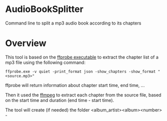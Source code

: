 # AudioBookSplitter
Command line to split a mp3 audio book according to its chapters

# Overview
This tool is based on the [ffprobe executable](https://ffmpeg.org/ffprobe.html) to extract the chapter list of a mp3 file using the following command:

```ffprobe.exe -v quiet -print_format json -show_chapters -show_format "<source.mp3>"```

ffprobe will return information about chapter start time, end time, ...

Then it used the [ffmpeg](https://ffmpeg.org/ffmpeg.html) to extract each chapter from the source file, based on the start time and duration (end time - start time).

The tool will create (if needed) the folder <target folder>\<album_artist>\<album>\<number> - <title>.


&lt;number&gt; will be deducted from the disc number (TAG:disc) or from the date (TAG:date) if the TAG:disc is missing.

For this reason, before extracting the mp3 source file, I've checked the mp3 tags are correctly filled.

For exemple, the Hyperion.mp3 file has the following properties:
![File properties](file%20properties.png)

```ffprobe -show_format "1 - Hypérion.mp3"``` will generate this output
```
...
[FORMAT]
filename=1 - Hypérion.mp3
nb_streams=2
nb_programs=0
format_name=mp3
format_long_name=MP2/3 (MPEG audio layer 2/3)
start_time=0.050111
duration=76906.083265
size=707636488
bit_rate=73610
probe_score=51
TAG:album=Hypérion
TAG:artist=Matthieu Dahan
TAG:album_artist=Dan Simmons
TAG:comment=Au 28e siècle, sur la planète Hypérion, les dangers s'amoncellent. Celui de la guerre avec l'approche de la flotte des Extros en perpétuel conflit avec l'Hégémonie. Celui du gritche, figure mythologique et meurtrière que révère l'Église des Templiers. Celui de l'ouverture des Tombeaux du Temps qui dérivent de l'avenir vers le passé à la rencontre d'une imprévisible catastrophe.

Dans l'espoir de sauver Hypérion et d'accomplir leurs destins suspendus, sept pèlerins se dirigent ensemble vers le sanctuaire du gritche. Il y a le père Lenar Hoyt, prêtre catholique, qui a vu l'enfer ; le colonel Kassad, dit le Boucher de Bressia, à la recherche d'un rêve ; Martin Silenus, le poète, qui a connu la Vieille Terre et perdu les mots ; Brawne Lamia, la belle détective, qui a aimé un John Keats synthétique : le Consul qui a régné sur Hypérion ; Sol Weintraub, l'érudit, dont la fille perd des années ; et le Templier Het Masteen, qui garde ses secrets.

Autant d'énigmes, autant d'histoires, qu'ils choisissent de conter avant d'affronter les labyrinthes d'Hypérion. Autant de styles différents.
TAG:copyright=©1991 Baror International / Robert Laffont. Traduit de l'américain par Guy Abadia (P)2017 Audible Studios
TAG:disc=1
TAG:encoder=Lavf57.14.100
TAG:genre=Audiobook
TAG:title=Hypérion
TAG:json64=son64
TAG:asin=sin
TAG:product_id=roduct_id
TAG:creation_time=reation_time
TAG:author=uthor
TAG:date=2017
...
```

# Usage
The tool accepts two arguments:
- the source file: The mp3 file to split.
- the target folder: the folder where the extracted chapters will be stored.

Used with ```--help``` as argument, it will display usage syntax.

```
C:\Tools\AudioBookSplitterCmd.exe --help
AudioBookSplitterCmd 1.1.82.7058
Copyright © 2019 Prometeo


  -s, --Source    Required. MP3 file to split
  -o, --Output    The folder where the files will be stored.
  --help          Display this help screen.
  --version       Display version information.
```


```
D:\Tmp>"d:\tools\Prometeo Audiobook splitter\AudioBookSplitterCmd.exe" -s "1 - Hypérion.mp3" -o "d:\tmp\output"
Extracting 1/18: '01 - Chapter 1' from 'Hypérion'
frame=    0 fps=0.0 q=0.0 Lsize=   28560kB time=01:00:55.29 bitrate=  64.0kbits/s speed=56.7x
Extracting 2/18: '02 - Chapter 2' from 'Hypérion'
frame=    0 fps=0.0 q=0.0 Lsize=   33721kB time=01:11:55.87 bitrate=  64.0kbits/s speed=56.5x
Extracting 3/18: '03 - Chapter 3' from 'Hypérion'
frame=    0 fps=0.0 q=0.0 Lsize=   29579kB time=01:03:05.74 bitrate=  64.0kbits/s speed=60.5x
Extracting 4/18: '04 - Chapter 4' from 'Hypérion'
frame=    0 fps=0.0 q=0.0 Lsize=   38340kB time=01:21:47.13 bitrate=  64.0kbits/s speed=70.2x
Extracting 5/18: '05 - Chapter 5' from 'Hypérion'
frame=    0 fps=0.0 q=0.0 Lsize=   22810kB time=00:48:39.31 bitrate=  64.0kbits/s speed=  57x
Extracting 6/18: '06 - Chapter 6' from 'Hypérion'
frame=    0 fps=0.0 q=0.0 Lsize=   32664kB time=01:09:40.66 bitrate=  64.0kbits/s speed=69.6x
Extracting 7/18: '07 - Chapter 7' from 'Hypérion'
frame=    0 fps=0.0 q=0.0 Lsize=   37306kB time=01:19:34.87 bitrate=  64.0kbits/s speed=78.9x
Extracting 8/18: '08 - Chapter 8' from 'Hypérion'
frame=    0 fps=0.0 q=0.0 Lsize=   38652kB time=01:22:27.12 bitrate=  64.0kbits/s speed=83.7x
Extracting 9/18: '09 - Chapter 9' from 'Hypérion'
frame=    0 fps=0.0 q=0.0 Lsize=   36858kB time=01:18:37.42 bitrate=  64.0kbits/s speed=84.8x
Extracting 10/18: '10 - Chapter 10' from 'Hypérion'
frame=    0 fps=0.0 q=0.0 Lsize=   26905kB time=00:57:23.48 bitrate=  64.0kbits/s speed=70.5x
Extracting 11/18: '11 - Chapter 11' from 'Hypérion'
frame=    0 fps=0.0 q=0.0 Lsize=   36344kB time=01:17:31.67 bitrate=  64.0kbits/s speed=92.6x
Extracting 12/18: '12 - Chapter 12' from 'Hypérion'
frame=    0 fps=0.0 q=0.0 Lsize=   31267kB time=01:06:41.88 bitrate=  64.0kbits/s speed=97.1x
Extracting 13/18: '13 - Chapter 13' from 'Hypérion'
frame=    0 fps=0.0 q=0.0 Lsize=   42404kB time=01:30:27.35 bitrate=  64.0kbits/s speed= 114x
Extracting 14/18: '14 - Chapter 14' from 'Hypérion'
frame=    0 fps=0.0 q=0.0 Lsize=   39735kB time=01:24:45.72 bitrate=  64.0kbits/s speed= 127x
Extracting 15/18: '15 - Chapter 15' from 'Hypérion'
frame=    0 fps=0.0 q=0.0 Lsize=   37468kB time=01:19:55.58 bitrate=  64.0kbits/s speed= 131x
Extracting 16/18: '16 - Chapter 16' from 'Hypérion'
frame=    0 fps=0.0 q=0.0 Lsize=   31024kB time=01:06:10.71 bitrate=  64.0kbits/s speed= 128x
Extracting 17/18: '17 - Chapter 17' from 'Hypérion'
frame=    0 fps=0.0 q=0.0 Lsize=   26190kB time=00:55:52.08 bitrate=  64.0kbits/s speed= 139x
Extracting 18/18: '18 - Chapter 18' from 'Hypérion'
frame=    0 fps=0.0 q=0.0 Lsize=   31051kB time=01:06:14.29 bitrate=  64.0kbits/s speed= 145x
Press any key to exit the program.

```

# Build
Open the ```Audio Book Splitter.sln``` file with VisualSudio and Build the solution.

# Third-party modules
1. [CommandLineParser](https://github.com/commandlineparser/commandline) - [Licence](https://github.com/commandlineparser/commandline/blob/master/License.md)
2. [Humanizer](https://github.com/Humanizr/Humanizer) - [Licence](https://github.com/Humanizr/Humanizer/blob/master/LICENSE)
3. [Newtonsoft.Json](https://www.newtonsoft.com/json) - [Licence](https://github.com/JamesNK/Newtonsoft.Json/blob/master/LICENSE.md)
4. [ffmpeg and ffprobe](https://github.com/FFmpeg/FFmpeg) - [Licence](https://github.com/FFmpeg/FFmpeg/blob/master/LICENSE.md)
